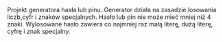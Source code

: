 Projekt generatora hasła lub pinu.
Generator działa na zasadzie losowania liczb,cyfr i znaków specjalnych. 
Hasło lub pin nie może mieć mniej niż 4 znaki.
Wylosowane hasło zawiera co najmniej raz małą literę, dużą literę, cyfrę i znak specjalny. 